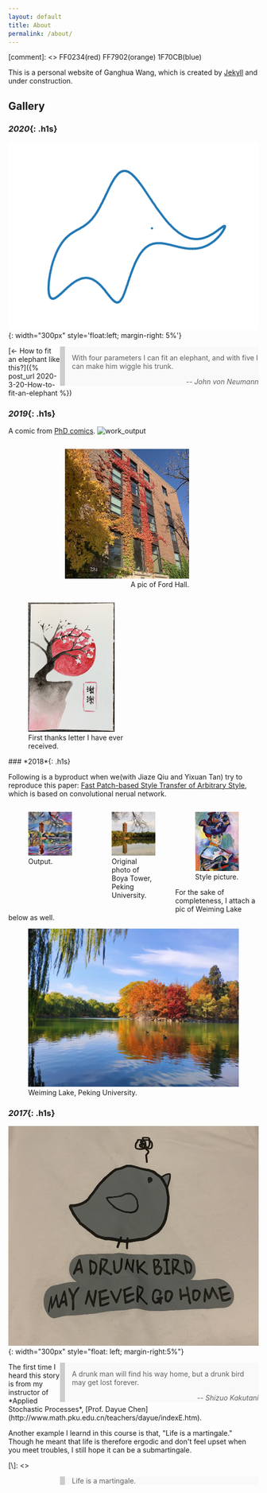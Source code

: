 ```yaml
---
layout: default
title: About
permalink: /about/
---
```

<style>
blockquote {
  background: #f9f9f9;
  border-left: 10px solid #ccc;
  margin: 0 auto;
  padding: 0 auto;
}
#wrap {
   width:700px;
   margin:0 auto;
}
#left_col {
   float:left;
   width:250px;
}
#right_col {
   float:right;
   width:400px;
}
.column {
  float: left;
  width: 33.33%;
}

/* Clear floats after the columns */
.row:after {
  content: "";
  display: table;
  clear: both;
}
.h1s{
color: #1F70CB;
text-decoration: underline;
}
</style>
[comment]: <> FF0234(red) FF7902(orange) 1F70CB(blue)


This is a personal website of Ganghua Wang, which is created by [Jekyll](https://jekyllrb.com/) and under construction. 

## Gallery

### *2020*{: .h1s}


![elephant](../assets/img/elephant.png){:  width="300px" style='float:left; margin-right: 5%'} 

<div id="right_col">
<blockquote style='float:right'>
<p text-align="left">With four parameters I can fit an elephant, and with five I can make him wiggle his trunk. </p> <cite style='float:right'>-- John von Neumann</cite>
</blockquote>
</div>


[$\leftarrow$ How to fit an elephant like this?]({% post_url 2020-3-20-How-to-fit-an-elephant %})
<p style="clear:both"></p>


### *2019*{: .h1s}

A comic from [PhD comics](http://phdcomics.com/comics/archive.php?comicid=124). 
![work_output](http://phdcomics.com/comics/archive/phd050399s.gif)


<!-- ![image](../assets/img/department.jpeg){: style="float: right;width:40%;height:40%"} -->
  <figure style="float:right;width:250px;margin-right: 10em;">
  	<img  src="../assets/img/department.jpeg">
  	<figcaption style="text-align: right;">A pic of Ford Hall. </figcaption>
  </figure>
<!-- ![image](../assets/img/letter.jpeg){: style="float: left;width:49%"} -->

  <figure style="float:left;width:250px;">
  	<img  src="../assets/img/letter.jpeg" height="260">
  	<figcaption style="text-align: left;">First thanks letter I have ever received. </figcaption>
  </figure>


<p style="clear:both;"></p>
### *2018*{: .h1s}

Following is a byproduct when we(with Jiaze Qiu and Yixuan Tan) try to reproduce this paper: [Fast Patch-based Style Transfer of Arbitrary Style](https://arxiv.org/pdf/1612.04337.pdf?fbclid=IwAR2xiW2dBBmnARfERb4wcC2wmLIUC9puHrdgLVCKDj5wZO3dqTCnYTfKl6w), which is based on convolutional nerual network.

<div id="row">
<div class="column">
<figure >
<img  src="../assets/img/boya1.png"  width="200px">
<figcaption style="text-align: left;" >Output. </figcaption></figure></div>
<div class="column" >
<figure >
<img  src="../assets/img/boya2.png"  width="200px" >
<figcaption style="text-align: left">Original photo of Boya Tower, <br/> Peking University. </figcaption></figure></div>
<div class="column">
<figure  >
<img  src="../assets/img/boya3.png"  width="200px">
<figcaption style="text-align: left;">Style picture. </figcaption></figure></div>
</div>

For the sake of completeness, I attach a pic of Weiming Lake below as well.
<figure  >
<img  src="../assets/img/weiming.jpeg"  width="450px">
<figcaption style="text-align: left;">Weiming Lake, Peking University. </figcaption></figure>
<p style="clear:both;"></p>

### *2017*{: .h1s}

![drunkbird](../assets/img/drunkbird.jpeg){:  width="300px" style="float: left; margin-right:5%"} 

<div id="right_col">
<blockquote style='float:right'>
<p text-align="left">A drunk man will find his way home, but a drunk bird may get lost forever. </p> <cite style='float:right'>-- Shizuo Kakutani</cite>
</blockquote>
</div>
The first time I heard this story is from my instructor of *Applied Stochastic Processes*, [Prof. Dayue Chen](http://www.math.pku.edu.cn/teachers/dayue/indexE.htm).

Another example I learnd in this course is that, "Life is a martingale." Though he meant that life is therefore ergodic and don't feel upset when you meet troubles, I still hope it can be a submartingale.

[\\]: <> <div id="right_col"><blockquote > Life is a martingale.</blockquote></div>
